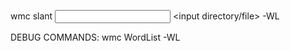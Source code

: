 ﻿wmc slant <input type flag> <input directory/file> -WL <wordlist file>

DEBUG COMMANDS:
wmc WordList -WL <wordlist file>